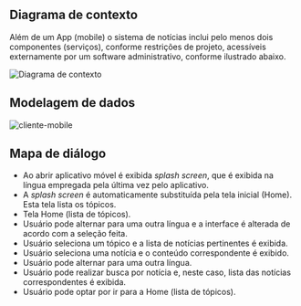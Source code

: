 ## Diagrama de contexto

Além de um App (mobile) o sistema de notícias inclui pelo menos dois componentes (serviços), conforme restrições de projeto, acessíveis externamente por um software administrativo, conforme ilustrado abaixo.

![Diagrama de contexto](https://user-images.githubusercontent.com/1735792/65262947-cb035200-dae1-11e9-95e8-436030ca221b.png)

## Modelagem de dados


![cliente-mobile](https://user-images.githubusercontent.com/1735792/65263882-d6f01380-dae3-11e9-9589-df242d921ab8.png)



## Mapa de diálogo

- Ao abrir aplicativo móvel é exibida _splash screen_, que é exibida na língua empregada pela última vez pelo aplicativo. 
- A _splash screen_ é automaticamente substituída pela tela inicial (Home). Esta tela lista os tópicos.
- Tela Home (lista de tópicos). 
- Usuário pode alternar para uma outra língua e a interface é alterada de acordo com a seleção feita.
- Usuário seleciona um tópico e a lista de notícias pertinentes é exibida. 
- Usuário seleciona uma notícia e o conteúdo correspondente é exibido. 
- Usuário pode alternar para uma outra língua.
- Usuário pode realizar busca por notícia e, neste caso, lista das notícias correspondentes é exibida. 
- Usuário pode optar por ir para a Home (lista de tópicos). 

